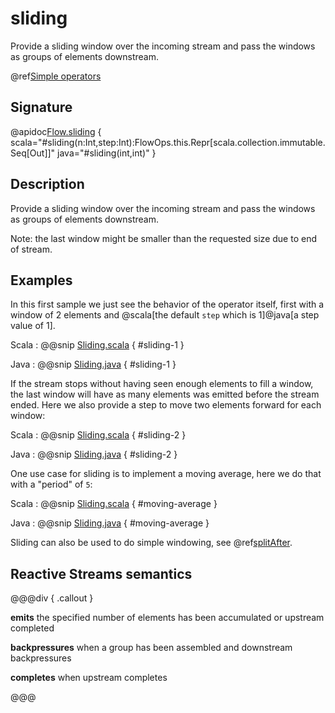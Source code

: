 # sliding

Provide a sliding window over the incoming stream and pass the windows as groups of elements downstream.

@ref[Simple operators](../index.md#simple-operators)

## Signature

@apidoc[Flow.sliding](Flow) { scala="#sliding(n:Int,step:Int):FlowOps.this.Repr[scala.collection.immutable.Seq[Out]]" java="#sliding(int,int)" } 

## Description

Provide a sliding window over the incoming stream and pass the windows as groups of elements downstream.

Note: the last window might be smaller than the requested size due to end of stream.

## Examples

In this first sample we just see the behavior of the operator itself, first with a window of 2 elements and @scala[the default
`step` which is 1]@java[a step value of 1].

Scala
:   @@snip [Sliding.scala](/akka-docs/src/test/scala/docs/stream/operators/sourceorflow/Sliding.scala) { #sliding-1 }

Java
:   @@snip [Sliding.java](/akka-docs/src/test/java/jdocs/stream/operators/sourceorflow/Sliding.java) { #sliding-1 }

If the stream stops without having seen enough elements to fill a window, the last window will have as many elements
was emitted before the stream ended. Here we also provide a step to move two elements forward for each window:   

Scala
:   @@snip [Sliding.scala](/akka-docs/src/test/scala/docs/stream/operators/sourceorflow/Sliding.scala) { #sliding-2 }

Java
:   @@snip [Sliding.java](/akka-docs/src/test/java/jdocs/stream/operators/sourceorflow/Sliding.java) { #sliding-2 }

One use case for sliding is to implement a moving average, here we do that with a "period" of `5`:

Scala
:   @@snip [Sliding.scala](/akka-docs/src/test/scala/docs/stream/operators/sourceorflow/Sliding.scala) { #moving-average }

Java
:   @@snip [Sliding.java](/akka-docs/src/test/java/jdocs/stream/operators/sourceorflow/Sliding.java) { #moving-average }

Sliding can also be used to do simple windowing, see @ref[splitAfter](splitAfter.md).


## Reactive Streams semantics

@@@div { .callout }

**emits** the specified number of elements has been accumulated or upstream completed

**backpressures** when a group has been assembled and downstream backpressures

**completes** when upstream completes

@@@

